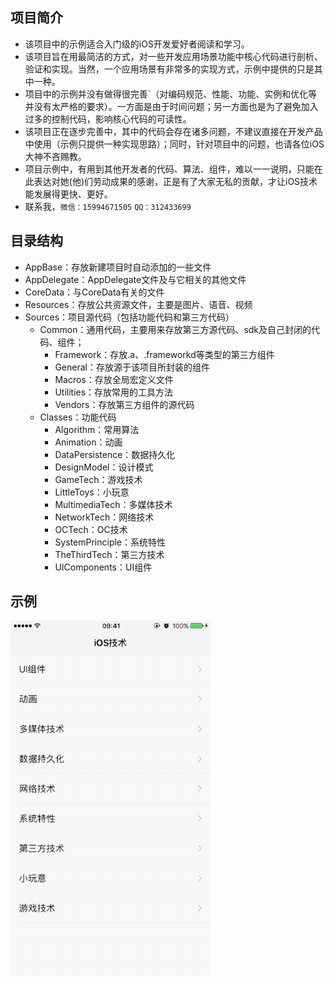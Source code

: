 ## 项目简介

* 该项目中的示例适合入门级的iOS开发爱好者阅读和学习。
* 该项目旨在用最简洁的方式，对一些开发应用场景功能中核心代码进行剖析、验证和实现。当然，一个应用场景有非常多的实现方式，示例中提供的只是其中一种。
* 项目中的示例并没有做得很完善`（对编码规范、性能、功能、实例和优化等并没有太严格的要求）。一方面是由于时间问题；另一方面也是为了避免加入过多的控制代码，影响核心代码的可读性。
* 该项目正在逐步完善中，其中的代码会存在诸多问题，不建议直接在开发产品中使用（示例只提供一种实现思路）；同时，针对项目中的问题，也请各位iOS大神不吝赐教。
* 项目示例中，有用到其他开发者的代码、算法、组件，难以一一说明，只能在此表达对她(他)们劳动成果的感谢，正是有了大家无私的贡献，才让iOS技术能发展得更快、更好。
* 联系我，`微信：15994671505` `QQ：312433699`

## 目录结构

* AppBase：存放新建项目时自动添加的一些文件
* AppDelegate：AppDelegate文件及与它相关的其他文件
* CoreData：与CoreData有关的文件
* Resources：存放公共资源文件，主要是图片、语音、视频
* Sources：项目源代码（包括功能代码和第三方代码）
	* Common：通用代码，主要用来存放第三方源代码、sdk及自己封闭的代码、组件；
		* Framework：存放.a、.frameworkd等类型的第三方组件
		* General：存放源于该项目所封装的组件
		* Macros：存放全局宏定义文件
		* Utilities：存放常用的工具方法
		* Vendors：存放第三方组件的源代码
	* Classes：功能代码
		* Algorithm：常用算法
		* Animation：动画
		* DataPersistence：数据持久化
		* DesignModel：设计模式
		* GameTech：游戏技术
		* LittleToys：小玩意
		* MultimediaTech：多媒体技术
		* NetworkTech：网络技术
		* OCTech：OC技术
		* SystemPrinciple：系统特性
		* TheThirdTech：第三方技术
		* UIComponents：UI组件

## 示例
![](https://github.com/yaocw/MyPictures/blob/master/iOS-Demo-ExamplesGif/wave_effective.gif)

